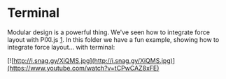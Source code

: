 # Terminal

Modular design is a powerful thing. We've seen how to integrate force layout with
PIXI.js [1]. In this folder we have a fun example, showing how to integrate force
layout... with terminal:

[![http://i.snag.gy/XiQMS.jpg](http://i.snag.gy/XiQMS.jpg)](https://www.youtube.com/watch?v=tCPwCAZ8xFE)



[1]: https://github.com/anvaka/ngraph/tree/master/examples/pixi.js
